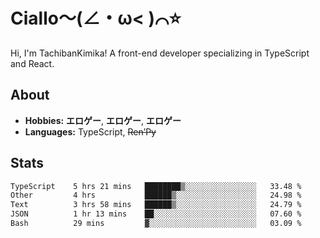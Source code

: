 # Ciallo～(∠・ω< )⌒⭐️

Hi, I'm TachibanKimika! A front-end developer specializing in TypeScript and React.

## About
- **Hobbies:** **エロゲー**, **エロゲー**, **エロゲー**
- **Languages:** TypeScript, ~~Ren’Py~~

## Stats
<!--START_SECTION:waka-->

```txt
TypeScript    5 hrs 21 mins   ████████▒░░░░░░░░░░░░░░░░   33.48 %
Other         4 hrs           ██████▒░░░░░░░░░░░░░░░░░░   24.98 %
Text          3 hrs 58 mins   ██████▒░░░░░░░░░░░░░░░░░░   24.79 %
JSON          1 hr 13 mins    ██░░░░░░░░░░░░░░░░░░░░░░░   07.60 %
Bash          29 mins         ▓░░░░░░░░░░░░░░░░░░░░░░░░   03.09 %
```

<!--END_SECTION:waka-->

<!-- ![Metrics](https://metrics.lecoq.io/TachibanaKimika?template=classic&base.activity=0&base.community=0&base.repositories=0&languages=1&isocalendar=1&isocalendar.duration=half-year&languages.limit=8&languages.sections=most-used&languages.colors=github&languages.threshold=0%25&languages.indepth=false&languages.recent.load=300&languages.recent.days=14&config.timezone=Asia%2FShanghai)
 -->
